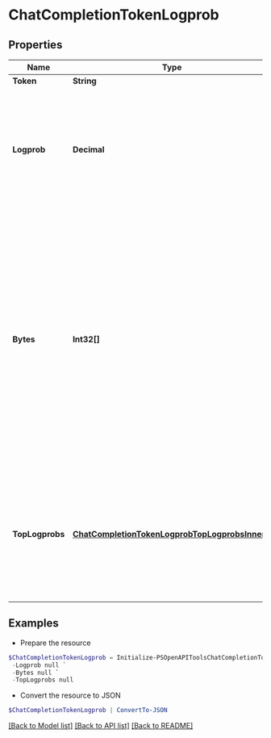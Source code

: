 # ChatCompletionTokenLogprob
## Properties

Name | Type | Description | Notes
------------ | ------------- | ------------- | -------------
**Token** | **String** | The token. | 
**Logprob** | **Decimal** | The log probability of this token, if it is within the top 20 most likely tokens. Otherwise, the value &#x60;-9999.0&#x60; is used to signify that the token is very unlikely. | 
**Bytes** | **Int32[]** | A list of integers representing the UTF-8 bytes representation of the token. Useful in instances where characters are represented by multiple tokens and their byte representations must be combined to generate the correct text representation. Can be &#x60;null&#x60; if there is no bytes representation for the token. | 
**TopLogprobs** | [**ChatCompletionTokenLogprobTopLogprobsInner[]**](ChatCompletionTokenLogprobTopLogprobsInner.md) | List of the most likely tokens and their log probability, at this token position. In rare cases, there may be fewer than the number of requested &#x60;top_logprobs&#x60; returned. | 

## Examples

- Prepare the resource
```powershell
$ChatCompletionTokenLogprob = Initialize-PSOpenAPIToolsChatCompletionTokenLogprob  -Token null `
 -Logprob null `
 -Bytes null `
 -TopLogprobs null
```

- Convert the resource to JSON
```powershell
$ChatCompletionTokenLogprob | ConvertTo-JSON
```

[[Back to Model list]](../README.md#documentation-for-models) [[Back to API list]](../README.md#documentation-for-api-endpoints) [[Back to README]](../README.md)

